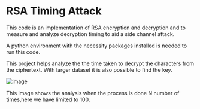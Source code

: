 # RSA Timing Attack 

This code is an implementation of RSA encryption and decryption and to measure and analyze decryption timing to aid a side channel attack.

A python environment with the necessity packages installed is needed to run this code.

This project helps analyze the the time taken to decrypt the characters from the ciphertext.
With larger dataset it is also possible to find the key.

![image](https://github.com/user-attachments/assets/4803afec-2d0a-417f-953e-6197e94db96c)

This image shows the analysis when the process is done N number of times,here we have limited to 100.
